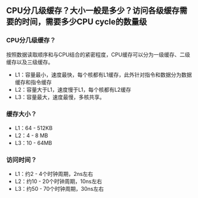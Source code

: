 ## CPU分几级缓存？大小一般是多少？访问各级缓存需要的时间，需要多少CPU cycle的数量级

### CPU分几级缓存？
按照数据读取顺序和与CPU结合的紧密程度，CPU缓存可以分为一级缓存、二级缓存以及三级缓存。
- L1：容量最小，速度最快，每个核都有L1缓存，此外针对指令和数据分为数据缓存和指令缓存
- L2：容量大于L1，速度慢于L1，每个核都有L2缓存
- L3：容量最大，速度最慢，多核共享。

### 缓存大小？
- L1：64 - 512KB
- L2：4 - 8 MB
- L3：10 - 64MB



### 访问时间？
- L1：约2 - 4个时钟周期，2ns左右
- L2：约10 - 20个时钟周期，10ns左右
- L3：约50 - 70个时钟周期，30ns左右
